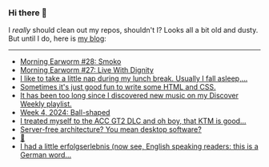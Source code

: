 ### Hi there 👋

I _really_ should clean out my repos, shouldn't I? Looks all a bit old and dusty. But until I do, here is [my blog](https://lostfocus.de/):

--- 

<!-- POST-LIST:START -->
- [Morning Earworm #28: Smoko](https://lostfocus.de/2024/02/03/morning-earworm-28-smoko/)
- [Morning Earworm #27: Live With Dignity](https://lostfocus.de/2024/02/02/morning-earworm-26-live-with-dignity/)
- [I like to take a little nap during my lunch break. Usually I fall asleep,…](https://lostfocus.de/2024/01/31/232116/)
- [Sometimes it&#39;s just good fun to write some HTML and CSS.](https://lostfocus.de/2024/01/29/232066/)
- [It has been too long since I discovered new music on my Discover Weekly playlist.](https://lostfocus.de/2024/01/29/232060/)
- [Week 4, 2024: Ball-shaped](https://lostfocus.de/2024/01/28/week-4-2024-ball-shaped/)
- [I treated myself to the ACC GT2 DLC and oh boy, that KTM is good…](https://lostfocus.de/2024/01/24/232046/)
- [Server-free architecture? You mean desktop software?](https://lostfocus.de/2024/01/24/232044/)
- [🙂](https://lostfocus.de/2024/01/24/232042/)
- [I had a little erfolgserlebnis &lpar;now see, English speaking readers: this is a German word…](https://lostfocus.de/2024/01/22/232038/)
<!-- POST-LIST:END -->

<!--
**lostfocus/lostfocus** is a ✨ _special_ ✨ repository because its `README.md` (this file) appears on your GitHub profile.

Here are some ideas to get you started:

- 🔭 I’m currently working on ...
- 🌱 I’m currently learning ...
- 👯 I’m looking to collaborate on ...
- 🤔 I’m looking for help with ...
- 💬 Ask me about ...
- 📫 How to reach me: ...
- 😄 Pronouns: ...
- ⚡ Fun fact: ...
-->
